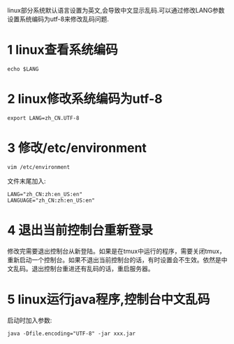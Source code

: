 <div class="jumbotron">
<p>linux部分系统默认语言设置为英文,会导致中文显示乱码.可以通过修改LANG参数设置系统编码为utf-8来修改乱码问题.</p>  
</div>

1 linux查看系统编码   
===

```
echo $LANG
```

2 linux修改系统编码为utf-8
===

```
export LANG=zh_CN.UTF-8
```

3 修改/etc/environment
===
```
vim /etc/environment
```
	
文件末尾加入:
```
LANG="zh_CN:zh:en_US:en"
LANGUAGE="zh_CN:zh:en_US:en"
```
4 退出当前控制台重新登录
===

修改完需要退出控制台从新登陆。如果是在tmux中运行的程序，需要关闭tmux，重新启动一个控制台。如果不退出当前控制台的话，有时设置会不生效。依然是中文乱码。退出控制台重进还有乱码的话，重启服务器。


5 linux运行java程序,控制台中文乱码
===

启动时加入参数:
```
java -Dfile.encoding="UTF-8" -jar xxx.jar
```